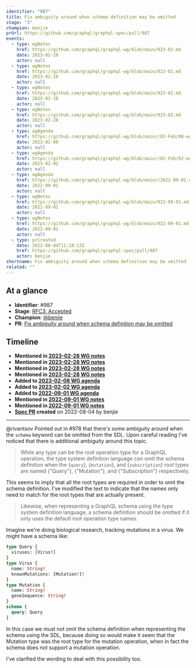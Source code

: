 ```yaml
---
identifier: "987"
title: Fix ambiguity around when schema definition may be omitted
stage: "3"
champion: benjie
prUrl: https://github.com/graphql/graphql-spec/pull/987
events:
  - type: wgNotes
    href: https://github.com/graphql/graphql-wg/blob/main/023-02.md
    date: 2023-02-28
    actor: null
  - type: wgNotes
    href: https://github.com/graphql/graphql-wg/blob/main/023-02.md
    date: 2023-02-28
    actor: null
  - type: wgNotes
    href: https://github.com/graphql/graphql-wg/blob/main/023-02.md
    date: 2023-02-28
    actor: null
  - type: wgNotes
    href: https://github.com/graphql/graphql-wg/blob/main/023-02.md
    date: 2023-02-28
    actor: null
  - type: wgAgenda
    href: https://github.com/graphql/graphql-wg/blob/main//02-Feb/08-wg-secondary-apac.md
    date: 2023-02-08
    actor: null
  - type: wgAgenda
    href: https://github.com/graphql/graphql-wg/blob/main//02-Feb/02-wg-primary.md
    date: 2023-02-02
    actor: null
  - type: wgAgenda
    href: https://github.com/graphql/graphql-wg/blob/main//2022-09-01.md
    date: 2022-09-01
    actor: null
  - type: wgNotes
    href: https://github.com/graphql/graphql-wg/blob/main/022-09-01.md
    date: 2022-09-01
    actor: null
  - type: wgNotes
    href: https://github.com/graphql/graphql-wg/blob/main/022-09-01.md
    date: 2022-09-01
    actor: null
  - type: prCreated
    date: 2022-08-04T11:10:13Z
    href: https://github.com/graphql/graphql-spec/pull/987
    actor: benjie
shortname: Fix ambiguity around when schema definition may be omitted
related: ""
---
```


## At a glance

- **Identifier**: #987
- **Stage**: [RFC3: Accepted](https://github.com/graphql/graphql-spec/blob/main/CONTRIBUTING.md#stage-3-accepted)
- **Champion**: [@benjie](https://github.com/benjie)
- **PR**: [Fix ambiguity around when schema definition may be omitted](https://github.com/graphql/graphql-spec/pull/987)

<!-- BEGIN_CUSTOM_TEXT -->



<!-- END_CUSTOM_TEXT -->

## Timeline

- **Mentioned in [2023-02-28 WG notes](https://github.com/graphql/graphql-wg/blob/main/023-02.md)**
- **Mentioned in [2023-02-28 WG notes](https://github.com/graphql/graphql-wg/blob/main/023-02.md)**
- **Mentioned in [2023-02-28 WG notes](https://github.com/graphql/graphql-wg/blob/main/023-02.md)**
- **Mentioned in [2023-02-28 WG notes](https://github.com/graphql/graphql-wg/blob/main/023-02.md)**
- **Added to [2023-02-08 WG agenda](https://github.com/graphql/graphql-wg/blob/main//02-Feb/08-wg-secondary-apac.md)**
- **Added to [2023-02-02 WG agenda](https://github.com/graphql/graphql-wg/blob/main//02-Feb/02-wg-primary.md)**
- **Added to [2022-09-01 WG agenda](https://github.com/graphql/graphql-wg/blob/main//2022-09-01.md)**
- **Mentioned in [2022-09-01 WG notes](https://github.com/graphql/graphql-wg/blob/main/022-09-01.md)**
- **Mentioned in [2022-09-01 WG notes](https://github.com/graphql/graphql-wg/blob/main/022-09-01.md)**
- **[Spec PR](https://github.com/graphql/graphql-spec/pull/987) created** on 2022-08-04 by benjie

<!-- VERBATIM -->

---

@rivantsov Pointed out in #978 that there's some ambiguity around when the `schema` keyword can be omitted from the SDL. Upon careful reading I've noticed that there is additional ambiguity around this topic.

> While any type can be the root operation type for a GraphQL operation, the type
> system definition language can omit the schema definition when the \{`query`},
> \{`mutation`}, and \{`subscription`} root types are named \{"Query"}, \{"Mutation"},
> and \{"Subscription"} respectively.

This seems to imply that all the root types are required in order to omit the schema definition. I've modified the text to indicate that the names only need to match for the root types that are actually present.

> Likewise, when representing a GraphQL schema using the type system definition
> language, a schema definition should be omitted if it only uses the default root
> operation type names.

Imagine we're doing biological research, tracking mutations in a virus. We might have a schema like:

```graphql
type Query {
  viruses: [Virus!]
}
type Virus {
  name: String!
  knownMutations: [Mutation!]!
}
type Mutation {
  name: String!
  geneSequence: String!
}
schema {
  query: Query
}
```

In this case we must not omit the schema definition when representing the schema using the SDL, because doing so would make it seem that the Mutation type was the root type for the mutation operation, when in fact the schema does not support a mutation operation.

I've clarified the wording to deal with this possibility too.
